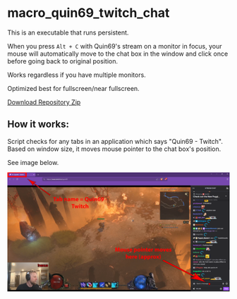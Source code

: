# macro_quin69_twitch_chat

This is an executable that runs persistent. 

When you press `Alt + C` with Quin69's stream on a monitor in focus, your mouse will automatically move to the chat box in the window and click once before going back to original position.

Works regardless if you have multiple monitors. 

Optimized best for fullscreen/near fullscreen.

[Download Repository Zip](https://github.com/Ivareh/macro_quin69_twitch_chat/archive/main.zip)


## How it works:

Script checks for any tabs in an application which says "Quin69 - Twitch". Based on window size, it moves mouse pointer to the chat box's position.  

See image below.



![Visual guide](.\images\img1.png)  
